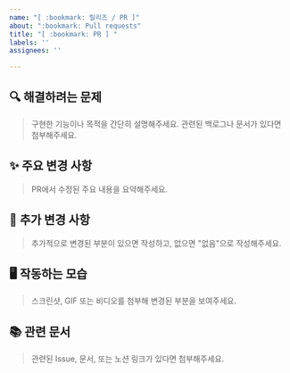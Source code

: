```yaml
---
name: "[ :bookmark: 릴리즈 / PR ]"
about: ":bookmark: Pull requests"
title: "[ :bookmark: PR ] "
labels: ''
assignees: ''

---
```


## 🔍 해결하려는 문제

> 구현한 기능이나 목적을 간단히 설명해주세요. 관련된 백로그나 문서가 있다면 첨부해주세요.

## ✨ 주요 변경 사항

> PR에서 수정된 주요 내용을 요약해주세요.

## 🔖 추가 변경 사항

> 추가적으로 변경된 부분이 있으면 작성하고, 없으면 "없음"으로 작성해주세요.

## 🖥 작동하는 모습

> 스크린샷, GIF 또는 비디오를 첨부해 변경된 부분을 보여주세요.

## 📚 관련 문서

> 관련된 Issue, 문서, 또는 노션 링크가 있다면 첨부해주세요.
